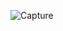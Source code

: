 
![Capture](https://user-images.githubusercontent.com/99830416/182969646-cdedd473-a7df-4104-bdba-12c758806058.PNG)
